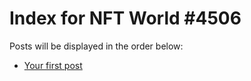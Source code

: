 # Index for NFT World #4506
Posts will be displayed in the order below:

- [Your first post](./001-first.md)

